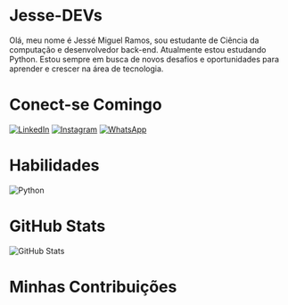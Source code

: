 # Jesse-DEVs
Olá, meu nome é Jessé Miguel Ramos, sou estudante de Ciência da computação e desenvolvedor back-end.
Atualmente estou estudando Python. Estou sempre em busca de novos desafios e oportunidades para aprender e crescer na área de tecnologia.
# Conect-se Comingo
[![LinkedIn](https://img.shields.io/badge/LinkedIn-000?style=for-the-badge&logo=linkedin&logoColor=white)](www.linkedin.com/in/jessé-miguel-ramos-275a75242)
[![Instagram](https://img.shields.io/badge/Instagram-000?style=for-the-badge&logo=instagram&logoColor=white)](https://www.instagram.com/jmiiguel__/)
[![WhatsApp](https://img.shields.io/badge/WhatsApp-000?style=for-the-badge&logo=whatsapp&logoColor=white)](https://api.whatsapp.com/send?phone=5516997060633&text=Ol%C3%A1%20Jesse!%20)
# Habilidades 
![Python](https://img.shields.io/badge/python-000?style=for-the-badge&logo=python&logoColor=white)
# GitHub Stats
![GitHub Stats](https://github-readme-stats.vercel.app/api?username=SEUUSERNAME&theme=transparent&bg_color=000&border_color=FFF&show_icons=true&icon_color=FFF&title_color=FFFF&text_color=FFF)
# Minhas Contribuições 
